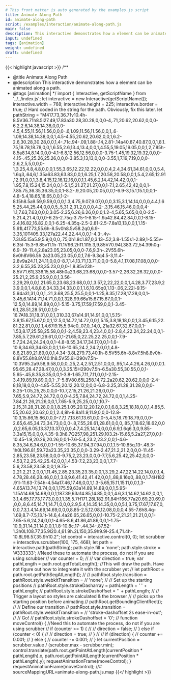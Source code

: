 ```yaml
---
# This front matter is auto generated by the examples.js script
title: Animate Along Path
id: animate-along-path
script: /examples/interaction/animate-along-path.js
main: false
description: This interactive demonstrates how a element can be animated along a path.
input: undefined
tags: [animation]
weight: undefined
draft: undefined
---
```


{{< highlight javascript >}}
/**
* @title Animate Along Path
* @description This interactive demonstrates how a element can be animated along a path.
* @tags [animation]
*/
import { Interactive, getScriptName } from '../../index.js';
let interactive = new Interactive(getScriptName());
interactive.width = 768;
interactive.height = 225;
interactive.border = true;
// Hard coded  in the string for the path. Obviously, fix this later.
let pathString = "M417.73,36.71v10.4h-8.5V36.71h8.5l27.49,17.83a30.28,30.28,0,0,0-4,.71,20.62,20.62,0,0,0-6.2,2.6,14.38,14.38,0,0,0-4.5,4.55,11.56,11.56,0,0,0-.6,1.09,11.56,11.56,0,0,1,.6-1.09,14.38,14.38,0,0,1,4.5-4.55,20.62,20.62,0,0,1,6.2-2.6,30.28,30.28,0,0,1,4-.71c.94-.09,1.88-.14,2.81-.14a40.87,40.87,0,0,1,8.1.75,18.78,18.78,0,0,1,6.55,2.6,13.4,13.4,0,0,1,4.55,5,19.05,19.05,0,0,1,2,7.85h-8.5a8.14,8.14,0,0,0-4.1-6.8,12.56,12.56,0,0,0-3.75-1.45,19.32,19.32,0,0,0-4.15-.45,25.26,25.26,0,0,0-3.85.3,13,13,0,0,0-3.55,1,7.19,7.19,0,0,0-2.6,2,5,5,0,0,0-1,3.25,4.8,4.8,0,0,0,1.55,3.65,12.22,12.22,0,0,0,4,2.4,34.61,34.61,0,0,0,5.4,1.6q3,.64,6,1.35a63.83,63.83,0,0,1,6.25,1.7,20.58,20.58,0,0,1,5.4,2.65,12.91,12.91,0,0,1,3.8,4.15,12.16,12.16,0,0,1,1.45,6.2,14.42,14.42,0,0,1-1.95,7.8,15.24,15.24,0,0,1-5.1,5,21.27,21.27,0,0,1-7.1,2.65,42,42,0,0,1-7.85.75,36.35,36.35,0,0,1-8.2-.9,20.05,20.05,0,0,1-6.9-3,15.1,15.1,0,0,1-4.8-5.4,18.65,18.65,0,0,1-2-8.15h8.5a9.59,9.59,0,0,0,1.3,4.75,9.07,9.07,0,0,0,3.15,3.1,14,14,0,0,0,4.4,1.65,25.44,25.44,0,0,0,5,.5,31.2,31.2,0,0,0,4.2-.3,15.46,15.46,0,0,0,4-1.1,7.63,7.63,0,0,0,3.05-2.35,6.26,6.26,0,0,0,1.2-4,5.65,5.65,0,0,0-2.5-5,21.4,21.4,0,0,0-6.25-2.75q-3.75-1-8.15-1.9a42.84,42.84,0,0,1-8.15-2.4,16.82,16.82,0,0,1-6.25-4.35q-2.5-2.81-2.5-7.8a13,13,0,0,1,1.15-5.61L417.73,55.6h-8.5v0h8.5v58.2q0,6.9-3.35,10T405.33,127a22.44,22.44,0,0,1-4.3-.4v-7.3l.85.15a5.9,5.9,0,0,0,.75,0h1.8c1.87,0,3.13-.52,3.8-1.55s1-2.89,1-5.55v-6.35l-15.3-9.85v11.1h-11.1V96.2h11.1l15.3,9.85V70.94L383.72,54.39h0q-6.9-.19-11.4,2.8a23.05,23.05,0,0,0-7.6,9.3h-.2V55.6h-8v0h8V66.5h.2a23.05,23.05,0,0,1,7.6-9.3q4.5-3,11.4-2.8v9a24.11,24.11,0,0,0-8.7,1.4,13.71,13.71,0,0,0-5.8,4.1,17.08,17.08,0,0,0-3.2,6.55,35.23,35.23,0,0,0-1,8.85v23h-8.5V71.61L336.15,58.48h0a23.68,23.68,0,0,0-3.57-2,26.32,26.32,0,0,0-25.21,2,25.9,25.9,0,0,1,3.56-2,29,29,0,0,1,21.65,0,23.68,23.68,0,0,1,3.57,2,22,22,0,0,1,4.28,3.77,23.9,23.9,0,0,1,4.8,8.6,34.33,34.33,0,0,1,1.6,10.65q0,1.13-.06,2.22l-9.15-5.94a31,31,0,0,1,.21,3.68,25.5,25.5,0,0,1-1.25,8.35,17.28,17.28,0,0,1-3.45,6.1A14.71,14.71,0,0,1,328,99.66a15.67,15.67,0,0,1-12.5,0,14.89,14.89,0,0,1-5.15-3.75,17.59,17.59,0,0,1-3.45-6.1,28.51,28.51,0,0,1,0-16.7A18.31,18.31,0,0,1,310.33,67a14.91,14.91,0,0,1,5.15-3.8,15.67,15.67,0,0,1,12.5,0,14.72,14.72,0,0,1,5.15,3.8,18,18,0,0,1,3.45,6.15,22.81,22.81,0,0,1,1,4.67l9.15,5.94c0,.07,0,.14,0,.21a32.67,32.67,0,0,1-1.53,8.17,25.58,25.58,0,0,1-2,4.59,23.4,23.4,0,0,1-2.8,4,22.24,22.24,0,0,1-7.85,5.7,29.61,29.61,0,0,1-21.65,0,22.25,22.25,0,0,1-7.9-5.7,24.24,24.24,0,0,1-4.8-8.55,34.17,34.17,0,0,1-1.6-10.6,34.63,34.63,0,0,1,1.6-10.65,24.2,24.2,0,0,1,4.8-8.6,21.89,21.89,0,0,1,4.34-3.8L279.73,40.1h-8.5V55.6h-8.8v7.5h8.8v0h-8.8V55.6h8.8V40.1h8.5V55.6H290v7.5h-10.3V95.2a9.58,9.58,0,0,0,.25,2.4,2.51,2.51,0,0,0,.95,1.4,4.26,4.26,0,0,0,1.95.65,28.47,28.47,0,0,0,3.25.15H290v7.5h-6.5a30.55,30.55,0,0,1-5.65-.45,8.35,8.35,0,0,1-3.8-1.65,7.11,7.11,0,0,1-2.15-3.4,19.89,19.89,0,0,1-.7-5.8V80.65L258.14,72.2a20.62,20.62,0,0,0-2.4-8,18,18,0,0,0-4.85-5.55,20.12,20.12,0,0,0-6.8-3.25,31.28,31.28,0,0,0-8.25-1.05,25,25,0,0,0-10.7,2.15,21.26,21.26,0,0,0-7.65,5.9,24.72,24.72,0,0,0-4.25,7.84,24.72,24.72,0,0,1,4.25-7.84,21.26,21.26,0,0,1,7.65-5.9,25,25,0,0,1,10.7-2.15,31.28,31.28,0,0,1,8.25,1.05,20.12,20.12,0,0,1,6.8,3.25,18,18,0,0,1,4.85,5.55,20.62,20.62,0,0,1,2.4,8h-8.8a11.9,11.9,0,0,0-12.8-10.3,15.86,15.86,0,0,0-7.7,1.7,13.61,13.61,0,0,0-5,4.5,18.79,18.79,0,0,0-2.65,6.45,34.73,34.73,0,0,0-.8,7.55,28.61,28.61,0,0,0,.85,7,18.62,18.62,0,0,0,2.65,6.05,13.37,13.37,0,0,0,4.7,4.25,14,14,0,0,0,6.9,1.6q6.3,0,9.85-3.3a15,15,0,0,0,4.35-9.3h8.7Q257,98,251.29,103.2t-15.65,5.2a27,27,0,0,1-10.45-1.9,20.26,20.26,0,0,1-7.6-5.4,23.2,23.2,0,0,1-4.6-8.35,34.6,34.6,0,0,1-1.55-10.65,37.94,37.94,0,0,1,1.5-10.85q.13-.48.3-1h0L196.81,59.72a23.35,23.35,0,0,0-3.29-2.47,21.2,21.2,0,0,0-11.45-2.85,23.58,23.58,0,0,0-9.75,2,23,23,0,0,0-7.7,5.6,25.42,25.42,0,0,0-4.53,7.2,25.42,25.42,0,0,1,4.53-7.2,23,23,0,0,1,7.7-5.6,23.58,23.58,0,0,1,9.75-2,21.2,21.2,0,0,1,11.45,2.85,23.35,23.35,0,0,1,3.29,2.47,22.14,22.14,0,0,1,4,4.78,28.46,28.46,0,0,1,3.8,9.6,41.42,41.42,0,0,1,.88,8.16q0,.88,0,1.74H182.91l-11.63-7.54h-4.54a17.46,17.46,0,0,1,1.3-5.65,15.11,15.11,0,0,1,3-4.65A13.74,13.74,0,0,1,175.59,63a14.89,14.89,0,0,1,5.95-1.15A14.68,14.68,0,0,1,187.39,63a14.85,14.85,0,0,1,4.6,3.1,14.62,14.62,0,0,1,3.1,4.65,17.73,17.73,0,0,1,1.35,5.7H171.28L182.91,84H166.77a20.69,20.69,0,0,0,.8,6.45,14.71,14.71,0,0,0,2.9,5.4,14.35,14.35,0,0,0,5.1,3.75,17.67,17.67,0,0,0,7.3,1.4,14.69,14.69,0,0,0,8.85-2.5,12.08,12.08,0,0,0,4.55-7.6h8.4q-1.69,8.7-7.5,13.1t-14.6,4.4a26.65,26.65,0,0,1-10.75-2,21.21,21.21,0,0,1-7.65-5.6,24,24,0,0,1-4.65-8.6,41.86,41.86,0,0,1-1.75-10.9,31.14,31.14,0,0,1,1.8-10.8c.17-.44.34-.87.52-1.3h0L108.77,35.9l20.4,61.9h.2L150,35.9h9.9l-25.4,71.4h-10.8L98.57,35.9h10.2";
let control = interactive.control(0, 0);
let scrubber = interactive.scrubber(100, 175, 468);
let path = interactive.path(pathString);
path.style.fill = 'none';
path.style.stroke = '#333333';
//Need these to automate the process, do not if you are using scrubber
// var counter = 0;
//
// var direction = true;
var pathLength = path.root.getTotalLength();
//This will draw the path. Have not figure out how to integreate it with the scrubber yet
// let pathRoot = path.root.getPathSegAtLength();
//
// pathRoot.style.transition = pathRoot.style.webkitTransition =
//   'none';
// // Set up the starting positions
// pathRoot.style.strokeDasharray = pathLength + ' ' + pathLength;
// pathRoot.style.strokeDashoffset = '' + pathLength;
// // Trigger a layout so styles are calculated & the browser
// // picks up the starting position before animating
// pathRoot.getBoundingClientRect();
// // Define our transition
// pathRoot.style.transition = pathRoot.style.webkitTransition =
//   'stroke-dashoffset 2s ease-in-out';
// // Go!
// pathRoot.style.strokeDashoffset = '0';
//
function moveControl() {
    //Need this to automate the process, do not if you are using scrubber
    // if (counter >= 1) {
    //
    // 	direction = false;
    // } else if (counter < 0) {
    //
    // 	direction = true;
    // }
    //
    // if (direction) {
    // 	counter += 0.001;
    // } else {
    // 	counter -= 0.001;
    // }
    let currentPosition = scrubber.value / (scrubber.max - scrubber.min);
    control.translate(path.root.getPointAtLength(currentPosition * pathLength).x, path.root.getPointAtLength(currentPosition * pathLength).y);
    requestAnimationFrame(moveControl);
}
requestAnimationFrame(moveControl);
//# sourceMappingURL=animate-along-path.js.map
{{</ highlight >}}

